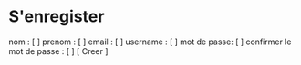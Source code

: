 # S'enregister


nom : [     ]
prenom : [      ]
email : [   ]
username : [   ]
mot de passe: [   ]
confirmer le mot de passe : [   ]
[ Creer ]